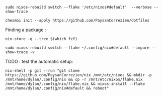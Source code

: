 ```
sudo nixos-rebuild switch --flake '/etc/nixos#default'  --verbose --show-trace
```

```
chezmoi init --apply https://github.com/PaysanCorrezien/dotfiles
```

Finding a package :

```
nix-store -q --tree $(which fzf)
```

```
sudo nixos-rebuild switch --flake ~/.config/nix#default --impure --show-trace -v
```

TODO : test the automatic setup:

```
nix-shell -p git --run "git clone https://github.com/PaysanCorrezien/nix /mnt/etc/nixos && mkdir -p /mnt/home/dylan/.config/nix && cp -r /mnt/etc/nixos/flake.nix /mnt/home/dylan/.config/nix/flake.nix && nixos-install --flake /mnt/home/dylan/.config/nix#default && reboot"
```
